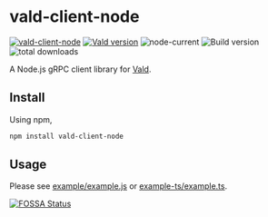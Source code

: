 # vald-client-node

[![vald-client-node](https://img.shields.io/npm/v/vald-client-node/latest?logo=npm&style=flat-square)](https://www.npmjs.com/package/vald-client-node)
[![Vald version](https://img.shields.io/github/release/vdaas/vald.svg?style=flat-square)](https://github.com/vdaas/vald/releases/latest)
![node-current](https://img.shields.io/node/v/vald-client-node)
![Build version](https://img.shields.io/badge/build_version-v18-green)
![total downloads](https://img.shields.io/npm/dt/vald-client-node)


A Node.js gRPC client library for [Vald](https://github.com/vdaas/vald).

## Install

Using npm,

```sh
npm install vald-client-node
```

## Usage

Please see [example/example.js](example/example.js) or [example-ts/example.ts](example-ts/example.ts).

[![FOSSA Status](https://app.fossa.com/api/projects/custom%2B21465%2Fvald-client-node.svg?type=large)](https://app.fossa.com/projects/custom%2B21465%2Fvald-client-node?ref=badge_large)
